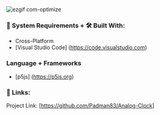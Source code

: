 ![ezgif com-optimize](https://user-images.githubusercontent.com/45048950/98572100-30bb2a80-22f0-11eb-8244-d6b5f2b2c58f.gif)

### 🧰 System Requirements + 🛠️ Built With:

* Cross-Platform
* [Visual Studio Code] (https://code.visualstudio.com)

### Language + Frameworks

* [p5js] (https://p5js.org)

### 🔗 Links:

Project Link: [https://github.com/Padman83/Analog-Clock]
